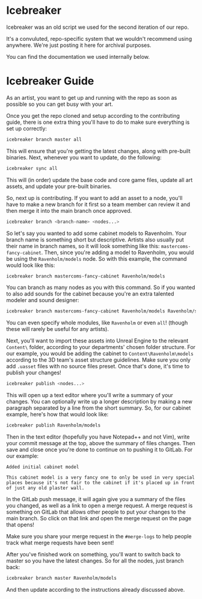 # Icebreaker

Icebreaker was an old script we used for the second iteration of our repo. 

It's a convuluted, repo-specific system that we wouldn't recommend using anywhere. We're just posting it here for archival purposes.

You can find the documentation we used internally below.

# Icebreaker Guide

As an artist, you want to get up and running with the repo as soon as possible so you can get busy with your art.

Once you get the repo cloned and setup according to the contributing guide, there is one extra thing you'll have to do to make sure everything is set up correctly:

```bash
icebreaker branch master all
```

This will ensure that you're getting the latest changes, along with pre-built binaries. Next, whenever you want to update, do the following:

```bash
icebreaker sync all
```

This will (in order) update the base code and core game files, update all art assets, and update your pre-built binaries.

So, next up is contributing. If you want to add an asset to a node, you'll have to make a new branch for it first so a team member can review it and then merge it into the main branch once approved.

```bash
icebreaker branch <branch-name> <nodes...>
```

So let's say you wanted to add some cabinet models to Ravenholm. Your branch name is something short but descriptive. Artists also usually put their name in branch names, so it will look something like this: `mastercoms-fancy-cabinet`. Then, since you're adding a model to Ravenholm, you would be using the `Ravenholm/models` node. So with this example, the command would look like this:

```bash
icebreaker branch mastercoms-fancy-cabinet Ravenholm/models
```

You can branch as many nodes as you with this command. So if you wanted to also add sounds for the cabinet because you're an extra talented modeler and sound designer:

```bash
icebreaker branch mastercoms-fancy-cabinet Ravenholm/models Ravenholm/sounds
```

You can even specify whole modules, like `Ravenholm` or even `all`! (though these will rarely be useful for any artists).

Next, you'll want to import these assets into Unreal Engine to the relevant `Content\` folder, according to your departments' chosen folder structure. For our example, you would be adding the cabinet to `Content\Ravenholm\models` according to the 3D team's asset structure guidelines. Make sure you only add `.uasset` files with no source files preset. Once that's done, it's time to publish your changes!

```bash
icebreaker publish <nodes...>
```

This will open up a text editor where you'll write a summary of your changes. You can optionally write up a longer description by making a new paragraph separated by a line from the short summary. So, for our cabinet example, here's how that would look like:

```bash
icebreaker publish Ravenholm/models
```

Then in the text editor (hopefully you have Notepad++ and not Vim), write your commit message at the top, above the summary of files changes. Then save and close once you're done to continue on to pushing it to GitLab. For our example:

```
Added initial cabinet model

This cabinet model is a very fancy one to only be used in very special places because it's not fair to the cabinet if it's placed up in front of just any old plaster wall.
```

In the GitLab push message, it will again give you a summary of the files you changed, as well as a link to open a merge request. A merge request is something on GitLab that allows other people to put your changes to the main branch. So click on that link and open the merge request on the page that opens!

Make sure you share your merge request in the `#merge-logs` to help people track what merge requests have been sent!

After you've finished work on something, you'll want to switch back to master so you have the latest changes. So for all the nodes, just branch back:

```bash
icebreaker branch master Ravenholm/models
```

And then update according to the instructions already discussed above.
